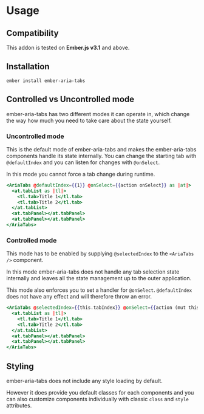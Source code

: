 # Usage

## Compatibility

This addon is tested on **Ember.js v3.1** and above.

## Installation

```
ember install ember-aria-tabs
```

## Controlled vs Uncontrolled mode

ember-aria-tabs has two different modes it can operate in, which change the way how much you need to take care about the state yourself.

### Uncontrolled mode

This is the default mode of ember-aria-tabs and makes the ember-aria-tabs components handle its state internally. You can change the starting tab with `@defaultIndex` and you can listen for changes with `@onSelect`.

In this mode you cannot force a tab change during runtime.

```hbs
<AriaTabs @defaultIndex={{1}} @onSelect={{action onSelect}} as |at|>
  <at.tabList as |tl|>
    <tl.tab>Title 1</tl.tab>
    <tl.tab>Title 2</tl.tab>
  </at.tabList>
  <at.tabPanel></at.tabPanel>
  <at.tabPanel></at.tabPanel>
</AriaTabs>
```

### Controlled mode

This mode has to be enabled by supplying `@selectedIndex` to the `<AriaTabs />` component.

In this mode ember-aria-tabs does not handle any tab selection state internally and leaves all the state management up to the outer application.

This mode also enforces you to set a handler for `@onSelect`. `@defaultIndex` does not have any effect and will therefore throw an error.

```hbs
<AriaTabs @selectedIndex={{this.tabIndex}} @onSelect={{action (mut this.tabIndex)}} as |at|>
  <at.tabList as |tl|>
    <tl.tab>Title 1</tl.tab>
    <tl.tab>Title 2</tl.tab>
  </at.tabList>
  <at.tabPanel></at.tabPanel>
  <at.tabPanel></at.tabPanel>
</AriaTabs>
```

## Styling

ember-aria-tabs does not include any style loading by default. 

However it does provide you default classes for each components and you can also customize components individually with classic `class` and `style` attributes.
